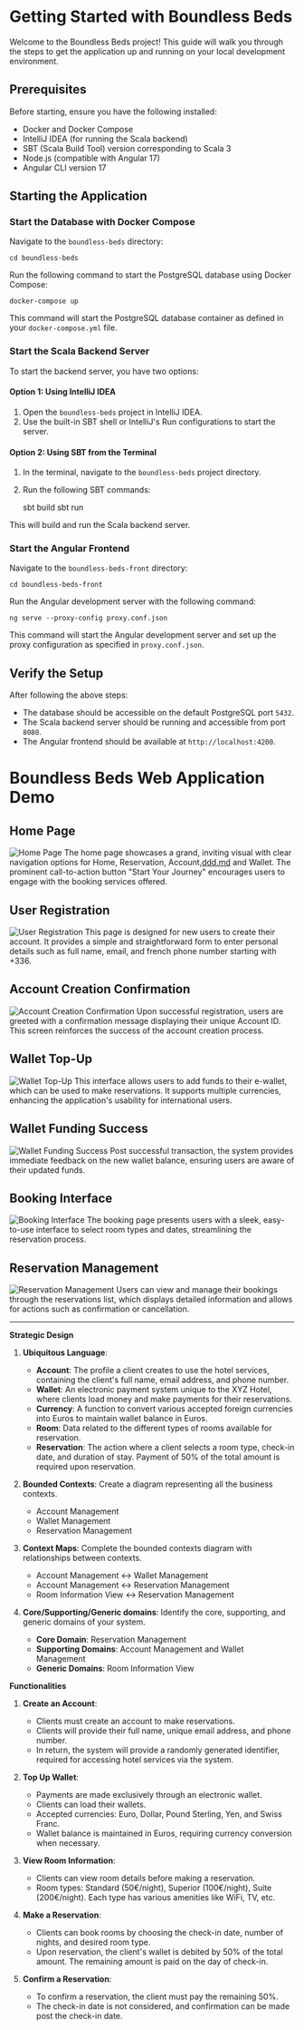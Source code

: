 # Getting Started with Boundless Beds

Welcome to the Boundless Beds project! This guide will walk you through the steps to get the application up and running on your local development environment.

## Prerequisites

Before starting, ensure you have the following installed:

- Docker and Docker Compose
- IntelliJ IDEA (for running the Scala backend)
- SBT (Scala Build Tool) version corresponding to Scala 3
- Node.js (compatible with Angular 17)
- Angular CLI version 17

## Starting the Application

### Start the Database with Docker Compose

Navigate to the `boundless-beds` directory:

    cd boundless-beds

Run the following command to start the PostgreSQL database using Docker Compose:

    docker-compose up

This command will start the PostgreSQL database container as defined in your `docker-compose.yml` file.

### Start the Scala Backend Server

To start the backend server, you have two options:

#### Option 1: Using IntelliJ IDEA

1. Open the `boundless-beds` project in IntelliJ IDEA.
2. Use the built-in SBT shell or IntelliJ's Run configurations to start the server.

#### Option 2: Using SBT from the Terminal

1. In the terminal, navigate to the `boundless-beds` project directory.
2. Run the following SBT commands:

   sbt build
   sbt run

This will build and run the Scala backend server.

### Start the Angular Frontend

Navigate to the `boundless-beds-front` directory:

    cd boundless-beds-front

Run the Angular development server with the following command:

    ng serve --proxy-config proxy.conf.json

This command will start the Angular development server and set up the proxy configuration as specified in `proxy.conf.json`.

## Verify the Setup

After following the above steps:

- The database should be accessible on the default PostgreSQL port `5432`.
- The Scala backend server should be running and accessible from port `8080`.
- The Angular frontend should be available at `http://localhost:4200`.

# Boundless Beds Web Application Demo

## Home Page

![Home Page](images/1.png)
The home page showcases a grand, inviting visual with clear navigation options for Home, Reservation, Account,[ddd.md](..%2Ftodo%2Fddd.md) and Wallet. The prominent call-to-action button "Start Your Journey" encourages users to engage with the booking services offered.

## User Registration

![User Registration](images/2.png)
This page is designed for new users to create their account. It provides a simple and straightforward form to enter personal details such as full name, email, and french phone number starting with +336.

## Account Creation Confirmation

![Account Creation Confirmation](images/3.png)
Upon successful registration, users are greeted with a confirmation message displaying their unique Account ID. This screen reinforces the success of the account creation process.

## Wallet Top-Up

![Wallet Top-Up](images/4.png)
This interface allows users to add funds to their e-wallet, which can be used to make reservations. It supports multiple currencies, enhancing the application's usability for international users.

## Wallet Funding Success

![Wallet Funding Success](images/5.png)
Post successful transaction, the system provides immediate feedback on the new wallet balance, ensuring users are aware of their updated funds.

## Booking Interface

![Booking Interface](images/6.png)
The booking page presents users with a sleek, easy-to-use interface to select room types and dates, streamlining the reservation process.

## Reservation Management

![Reservation Management](images/7.png)
Users can view and manage their bookings through the reservations list, which displays detailed information and allows for actions such as confirmation or cancellation.

---
**Strategic Design**

1. **Ubiquitous Language**:

   - **Account**: The profile a client creates to use the hotel services, containing the client's full name, email address, and phone number.
   - **Wallet**: An electronic payment system unique to the XYZ Hotel, where clients load money and make payments for their reservations.
   - **Currency**: A function to convert various accepted foreign currencies into Euros to maintain wallet balance in Euros.
   - **Room**: Data related to the different types of rooms available for reservation.
   - **Reservation**: The action where a client selects a room type, check-in date, and duration of stay. Payment of 50% of the total amount is required upon reservation.

2. **Bounded Contexts**: Create a diagram representing all the business contexts.
   - Account Management
   - Wallet Management
   - Reservation Management

3. **Context Maps**: Complete the bounded contexts diagram with relationships between contexts.
   - Account Management ↔ Wallet Management
   - Account Management ↔ Reservation Management
   - Room Information View ↔ Reservation Management

4. **Core/Supporting/Generic domains**: Identify the core, supporting, and generic domains of your system.
   - **Core Domain**: Reservation Management
   - **Supporting Domains**: Account Management and Wallet Management
   - **Generic Domains**: Room Information View


**Functionalities**

1. **Create an Account**:
   - Clients must create an account to make reservations.
   - Clients will provide their full name, unique email address, and phone number.
   - In return, the system will provide a randomly generated identifier, required for accessing hotel services via the system.

2. **Top Up Wallet**:
   - Payments are made exclusively through an electronic wallet.
   - Clients can load their wallets.
   - Accepted currencies: Euro, Dollar, Pound Sterling, Yen, and Swiss Franc.
   - Wallet balance is maintained in Euros, requiring currency conversion when necessary.

3. **View Room Information**:
   - Clients can view room details before making a reservation.
   - Room types: Standard (50€/night), Superior (100€/night), Suite (200€/night). Each type has various amenities like WiFi, TV, etc.

4. **Make a Reservation**:
   - Clients can book rooms by choosing the check-in date, number of nights, and desired room type.
   - Upon reservation, the client's wallet is debited by 50% of the total amount. The remaining amount is paid on the day of check-in.

5. **Confirm a Reservation**:
   - To confirm a reservation, the client must pay the remaining 50%.
   - The check-in date is not considered, and confirmation can be made post the check-in date.
